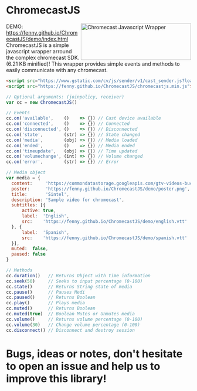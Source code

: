 # ChromecastJS

<img src="https://i.imgur.com/uI4i1m5.png" align="right"
     title="Chromecast Javascript Wrapper" width="300" height="100">
DEMO: https://fenny.github.io/ChromecastJS/demo/index.html<br>
ChromecastJS is a simple javascript wrapper arround the complex chromecast SDK. (6.21 KB minified)!
This wrapper provides simple events and methods to easily communicate with any chromecast.

```html
<script src="https://www.gstatic.com/cv/js/sender/v1/cast_sender.js?loadCastFramework=1"></script>
<script src="https://fenny.github.io/ChromecastJS/chromecastjs.min.js"></script>
```

```javascript
// Optional arguments: (joinpolicy, receiver)
var cc = new ChromecastJS()

// Events
cc.on('available',    ()    => {}) // Cast device available
cc.on('connected',    ()    => {}) // Connected
cc.on('disconnected', ()    => {}) // Disconnected
cc.on('state',        (str) => {}) // State changed
cc.on('media',        (obj) => {}) // Media loaded
cc.on('ended',        ()    => {}) // Media ended
cc.on('timeupdate',   (obj) => {}) // Time updated
cc.on('volumechange', (int) => {}) // Volume changed
cc.on('error',        (str) => {}) // Error

// Media object
var media = {
  content:     'https://commondatastorage.googleapis.com/gtv-videos-bucket/sample/Sintel.mp4',
  poster:      'https://fenny.github.io/ChromecastJS/demo/poster.png',
  title:       'Sintel',
  description: 'Sample video for chromecast',
  subtitles: [{
      active: true,
      label:  'English',
      src:    'https://fenny.github.io/ChromecastJS/demo/english.vtt'
  }, {
      label:  'Spanish',
      src:    'https://fenny.github.io/ChromecastJS/demo/spanish.vtt'
  }],
  muted:  false,
  paused: false
}

// Methods
cc.duration()   // Returns Object with time information
cc.seek(50)     // Seeks to input percentage (0-100)
cc.state()      // Returns String state of media
cc.pause()      // Pauses Medi
cc.paused()     // Returns Boolean
cc.play()       // Plays media
cc.muted()      // Returns Boolean
cc.muted(true)  // Boolean Mutes or Unmutes media
cc.volume()     // Returns volume percentage (0-100)
cc.volume(30)   // Change volume percentage (0-100)
cc.disconnect() // Disconnect and destroy session
```

# Bugs, ideas or notes, don't hesitate to open an issue and help us to improve this library!
